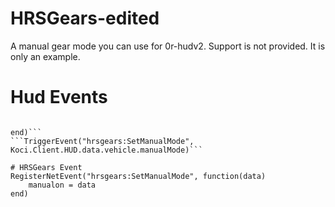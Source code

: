 # HRSGears-edited
A manual gear mode you can use for 0r-hudv2. Support is not provided. It is only an example.

# Hud Events
```RegisterNetEvent("0r-hud:Client:SetManualGear", function(newGear)
    
end)```
```TriggerEvent("hrsgears:SetManualMode", Koci.Client.HUD.data.vehicle.manualMode)```

# HRSGears Event
RegisterNetEvent("hrsgears:SetManualMode", function(data)
    manualon = data
end)
